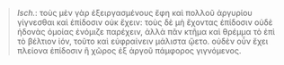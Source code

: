 

>  *Isch.*: τοὺς μὲν γὰρ ἐξειργασμένους ἔφη καὶ πολλοῦ ἀργυρίου γίγνεσθαι καὶ ἐπίδοσιν οὐκ ἔχειν: τοὺς δὲ μὴ ἔχοντας ἐπίδοσιν οὐδὲ ἡδονὰς ὁμοίας ἐνόμιζε παρέχειν, ἀλλὰ πᾶν κτῆμα καὶ θρέμμα τὸ ἐπὶ τὸ βέλτιον ἰόν, τοῦτο καὶ εὐφραίνειν μάλιστα ᾤετο. οὐδὲν οὖν ἔχει πλείονα ἐπίδοσιν ἢ χῶρος ἐξ ἀργοῦ πάμφορος γιγνόμενος.